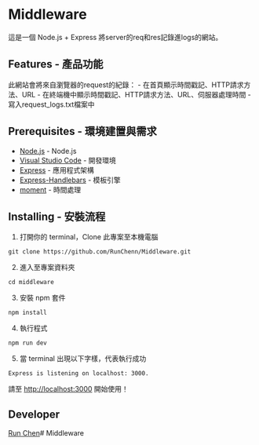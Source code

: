 # Middleware
這是一個 Node.js + Express 將server的req和res記錄進logs的網站。

## Features - 產品功能
此網站會將來自瀏覽器的request的紀錄：
    - 在首頁顯示時間戳記、HTTP請求方法、URL
    - 在終端機中顯示時間戳記、HTTP請求方法、URL、伺服器處理時間
    - 寫入request_logs.txt檔案中

## Prerequisites - 環境建置與需求
- [Node.js](https://nodejs.org/en/) - Node.js
- [Visual Studio Code](https://visualstudio.microsoft.com/zh-hant/) - 開發環境
- [Express](https://github.com/Eason0in/Restaurant-CRUD) - 應用程式架構
- [Express-Handlebars](https://www.npmjs.com/package/express-handlebars) - 模板引擎
- [moment](https://momentjs.com/) - 時間處理

## Installing - 安裝流程
1. 打開你的 terminal，Clone 此專案至本機電腦

```
git clone https://github.com/RunChenn/Middleware.git
```

2. 進入至專案資料夾

```
cd middleware
```

3. 安裝 npm 套件

```
npm install
```

4. 執行程式

```
npm run dev
```

5. 當 terminal 出現以下字樣，代表執行成功

```
Express is listening on localhost: 3000.
```

請至 [http://localhost:3000](http://localhost:3000) 開始使用！

## Developer
[Run Chen](https://github.com/RunChenn)# Middleware
